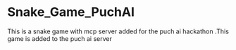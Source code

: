 # Snake_Game_PuchAI
This is a snake game with mcp server added for the puch ai hackathon .This game is added to the puch ai server 
